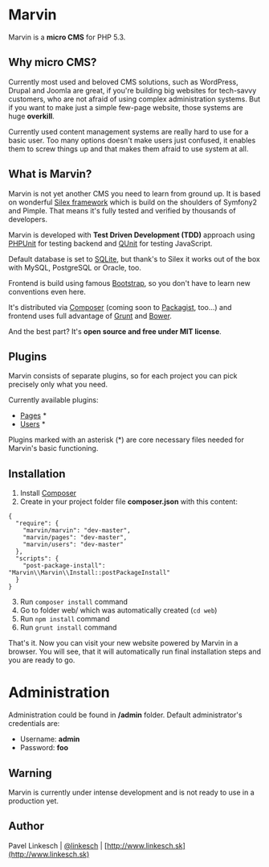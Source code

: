 Marvin
======

Marvin is a **micro CMS** for PHP 5.3.


## Why micro CMS?

Currently most used and beloved CMS solutions, such as WordPress, Drupal and Joomla are great, if you're
building big websites for tech-savvy customers, who are not afraid of using complex administration
systems. But if you want to make just a simple few-page website, those systems are huge **overkill**.

Currently used content management systems are really hard to use for a basic user. Too many options doesn't
make users just confused, it enables them to screw things up and that makes them afraid to use system at all.


## What is Marvin?

Marvin is not yet another CMS you need to learn from ground up. It is based on wonderful [Silex framework](http://silex.sensiolabs.org)
which is build on the shoulders of Symfony2 and Pimple. That means it's fully tested and verified by thousands of developers.

Marvin is developed with **Test Driven Development (TDD)** approach using [PHPUnit](http://phpunit.de) for testing backend and [QUnit](http://qunitjs.com) for testing JavaScript.

Default database is set to [SQLite](http://www.sqlite.org), but thank's to Silex it works out of the box with MySQL, PostgreSQL or Oracle, too.

Frontend is build using famous [Bootstrap](http://getbootstrap.com), so you don't have to learn new conventions even here.

It's distributed via [Composer](https://getcomposer.org/) (coming soon to [Packagist](https://packagist.org), too...) and frontend uses full advantage of [Grunt](http://gruntjs.com) and [Bower](http://bower.io).

And the best part? It's **open source and free under MIT license**.


## Plugins

Marvin consists of separate plugins, so for each project you can pick precisely only what you need.

Currently available plugins:

- [Pages](https://github.com/orthes/marvin-pages) *
- [Users](https://github.com/orthes/marvin-users) *

Plugins marked with an asterisk (*) are core necessary files needed for Marvin's basic functioning.


## Installation

1. Install [Composer](https://getcomposer.org)
2. Create in your project folder file **composer.json** with this content:
```
{
  "require": {
    "marvin/marvin": "dev-master",
    "marvin/pages": "dev-master",
    "marvin/users": "dev-master"
  },
  "scripts": {
    "post-package-install": "Marvin\\Marvin\\Install::postPackageInstall"
  }
}
```
3. Run ```composer install``` command
4. Go to folder web/ which was automatically created (```cd web```)
5. Run ```npm install``` command
6. Run ```grunt install``` command

That's it. Now you can visit your new website powered by Marvin in a browser. You will see, that it will
automatically run final installation steps and you are ready to go.


# Administration

Administration could be found in **/admin** folder. Default administrator's credentials are:

- Username: **admin**
- Password: **foo**


## Warning

Marvin is currently under intense development and is not ready to use in a production yet.


## Author

Pavel Linkesch | [@linkesch](http://twitter.com/linkesch) | [http://www.linkesch.sk](http://www.linkesch.sk)

